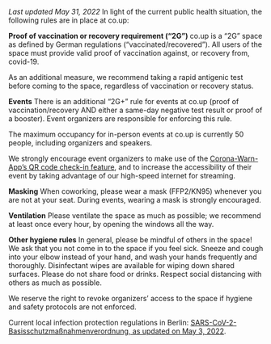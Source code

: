 _Last updated May 31, 2022_
In light of the current public health situation, the following rules are in place at co.up:

**Proof of vaccination or recovery requirement (“2G”)**
co.up is a “2G” space as defined by German regulations (“vaccinated/recovered”). All users of the space must provide valid proof of vaccination against, or recovery from, covid-19.

As an additional measure, we recommend taking a rapid antigenic test before coming to the space, regardless of vaccination or recovery status.

**Events**
There is an additional “2G+” rule for events at co.up (proof of vaccination/recovery AND either a same-day negative test result or proof of a booster). Event organizers are responsible for enforcing this rule.

The maximum occupancy for in-person events at co.up is currently 50 people, including organizers and speakers.

We strongly encourage event organizers to make use of the [Corona-Warn-App’s QR code check-in feature](https://www.coronawarn.app/en/eventregistration/), and to increase the accessibility of their event by taking advantage of our high-speed internet for streaming.

**Masking**
When coworking, please wear a mask (FFP2/KN95) whenever you are not at your seat.
During events, wearing a mask is strongly encouraged.

**Ventilation**
Please ventilate the space as much as possible; we recommend at least once every hour, by opening the windows all the way.

**Other hygiene rules**
In general, please be mindful of others in the space! We ask that you not come in to the space if you feel sick. Sneeze and cough into your elbow instead of your hand, and wash your hands frequently and thoroughly. Disinfectant wipes are available for wiping down shared surfaces. Please do not share food or drinks. Respect social distancing with others as much as possible.

We reserve the right to revoke organizers’ access to the space if hygiene and safety protocols are not enforced.

Current local infection protection regulations in Berlin: [SARS-CoV-2-Basisschutzmaßnahmenverordnung, as updated on May 3, 2022](https://www.berlin.de/corona/massnahmen/verordnung/).
